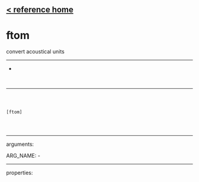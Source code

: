 [< reference home](index.html)
---

# ftom


convert acoustical units

---

-
<br>


---


```



[ftom]


            
```

---
arguments:

ARG_NAME: -<br>

---
properties:


